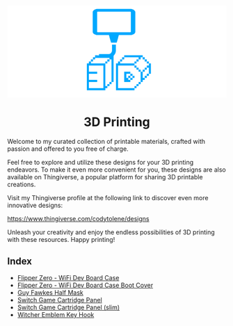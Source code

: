 <a name="top"></a>

<div align="center">
  <img align="center" src=".github/images/3d.png" />
  <h1 align="center">3D Printing</h1>
</div>

Welcome to my curated collection of printable materials, crafted with passion and offered to you free of charge.

Feel free to explore and utilize these designs for your 3D printing endeavors. To make it even more convenient for you, these designs are also available on Thingiverse, a popular platform for sharing 3D printable creations.

Visit my Thingiverse profile at the following link to discover even more innovative designs:

https://www.thingiverse.com/codytolene/designs

Unleash your creativity and enjoy the endless possibilities of 3D printing with these resources. Happy printing!

## Index

- [Flipper Zero - WiFi Dev Board Case][print-flipper-zero-wifi-case]
- [Flipper Zero - WiFi Dev Board Case Boot Cover][print-flipper-zero-wifi-case-boot-cover]
- [Guy Fawkes Half Mask][print-guy-fawkes-half-mask]
- [Switch Game Cartridge Panel][print-switch-game-cartridge-panel]
- [Switch Game Cartridge Panel (slim)][print-switch-game-cartridge-panel-slim]
- [Witcher Emblem Key Hook][print-witcher-emblem-key-hook]

<!-- LINKS -->

[print-flipper-zero-wifi-case-boot-cover]: Flipper%20Zero%20-%20WiFi%20Dev%20Board%20Case%20Boot%20Cover/README.md
[print-flipper-zero-wifi-case]: Flipper%20Zero%20-%20WiFi%20Dev%20Board%20Case/README.md
[print-guy-fawkes-half-mask]: Guy%20Fawkes%20Half%20Mask/README.md
[print-switch-game-cartridge-panel-slim]: Switch%20Game%20Cartridge%20Panel%20(slim)/README.md
[print-switch-game-cartridge-panel]: Switch%20Game%20Cartridge%20Panel/README.md
[print-witcher-emblem-key-hook]: Witcher%20Emblem%20Key%20Hook/README.md
